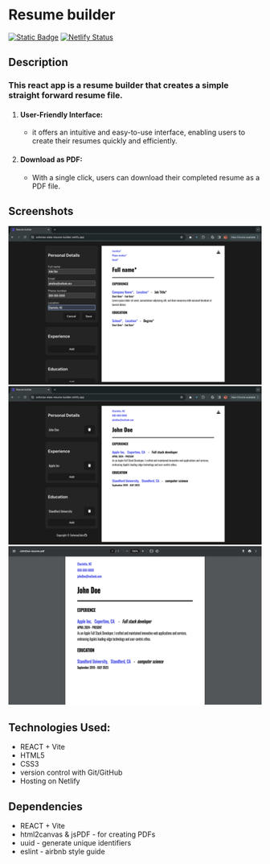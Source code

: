 # Resume builder
[![Static Badge](https://img.shields.io/badge/Live%20Demo-blue)](https://sofonias-elala-resume-builder.netlify.app/) [![Netlify Status](https://api.netlify.com/api/v1/badges/ef8d5022-91a8-434f-a3b8-6e96cb12aa9b/deploy-status)](https://app.netlify.com/sites/sofonias-elala-resume-builder/deploys)
## Description
### This react app is a resume builder that creates a simple straight forward resume file.

1. #### User-Friendly Interface:
     * it offers an intuitive and easy-to-use interface, enabling users to create their resumes quickly and efficiently.  
2. #### Download as PDF:
     * With a single click, users can download their completed resume as a PDF file.

## Screenshots
![thumbnail](public/resume-builder-screenshot-1.png)
![thumbnail-2](public/resume-builder-screenshot-2.png)
![thumbnail-2](public/resume-builder-PDF-screenshot.png)

## Technologies Used:

  * REACT + Vite
  * HTML5
  * CSS3
  * version control with Git/GitHub
  * Hosting on Netlify

## Dependencies
  * REACT + Vite
  * html2canvas & jsPDF - for creating PDFs
  * uuid - generate unique identifiers
  * eslint - airbnb style guide
